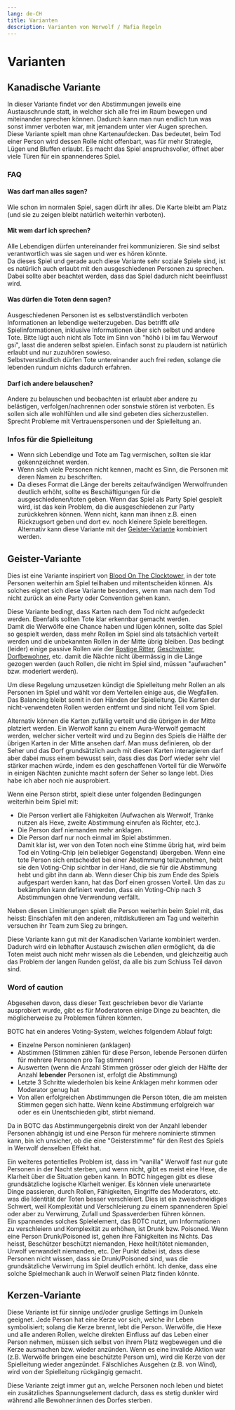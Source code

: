```yaml
---
lang: de-CH
title: Varianten
description: Varianten von Werwolf / Mafia Regeln
---
```


# Varianten

## Kanadische Variante

In dieser Variante findet vor den Abstimmungen jeweils eine Austauschrunde statt, in welcher sich alle frei im Raum bewegen und miteinander sprechen können. Dadurch kann man nun endlich tun was sonst immer verboten war, mit jemandem unter vier Augen sprechen.  
Diese Variante spielt man ohne Kartenaufdecken. Das bedeutet, beim Tod einer Person wird dessen Rolle nicht offenbart, was für mehr Strategie, Lügen und Bluffen erlaubt. Es macht das Spiel anspruchsvoller, öffnet aber viele Türen für ein spannenderes Spiel.

### FAQ

#### Was darf man alles sagen?

Wie schon im normalen Spiel, sagen dürft ihr alles. Die Karte bleibt am Platz (und sie zu zeigen bleibt natürlich weiterhin verboten).

#### Mit wem darf ich sprechen?

Alle Lebendigen dürfen untereinander frei kommunizieren. Sie sind selbst verantwortlich was sie sagen und wer es hören könnte.  
Da dieses Spiel und gerade auch diese Variante sehr soziale Spiele sind, ist es natürlich auch erlaubt mit den ausgeschiedenen Personen zu sprechen. Dabei sollte aber beachtet werden, dass das Spiel dadurch nicht beeinflusst wird.

#### Was dürfen die Toten denn sagen?

Ausgeschiedenen Personen ist es selbstverständlich verboten Informationen an lebendige weiterzugeben. Das betrifft _alle_ Spielinformationen, inklusive Informationen über sich selbst und andere Tote. Bitte lügt auch nicht als Tote im Sinn von "höhö i bi im fau Werwouf gsi", lasst die anderen selbst spielen. Einfach sonst zu plaudern ist natürlich erlaubt und nur zuzuhören sowieso.  
Selbstverständlich dürfen Tote untereinander auch frei reden, solange die lebenden rundum nichts dadurch erfahren.

#### Darf ich andere belauschen?

Andere zu belauschen und beobachten ist erlaubt aber andere zu belästigen, verfolgen/nachrennen oder sonstwie stören ist verboten. Es sollen sich alle wohlfühlen und alle sind gebeten dies sicherzustellen. Sprecht Probleme mit Vertrauenspersonen und der Spielleitung an.

### Infos für die Spielleitung

- Wenn sich Lebendige und Tote am Tag vermischen, sollten sie klar gekennzeichnet werden.
- Wenn sich viele Personen nicht kennen, macht es Sinn, die Personen mit deren Namen zu beschriften.
- Da dieses Format die Länge der bereits zeitaufwändigen Werwolfrunden deutlich erhöht, sollte es Beschäftigungen für die ausgeschiedenen/toten geben. Wenn das Spiel als Party Spiel gespielt wird, ist das kein Problem, da die ausgeschiedenen zur Party zurückkehren können. Wenn nicht, kann man ihnen z.B. einen Rückzugsort geben und dort ev. noch kleinere Spiele bereitlegen. Alternativ kann diese Variante mit der [Geister-Variante](#geister-variante) kombiniert werden.

## Geister-Variante

Dies ist eine Variante inspiriert von [Blood On The Clocktower](/inspirationen#blood-on-the-clocktower), in der tote Personen weiterhin am Spiel teilhaben und mitentscheiden können. Als solches eignet sich diese Variante besonders, wenn man nach dem Tod nicht zurück an eine Party oder Convention gehen kann.

Diese Variante bedingt, dass Karten nach dem Tod nicht aufgedeckt werden. Ebenfalls sollten Tote klar erkennbar gemacht werden. \
Damit die Werwölfe eine Chance haben und lügen können, sollte das Spiel so gespielt werden, dass mehr Rollen im Spiel sind als tatsächlich verteilt werden und die unbekannten Rollen in der Mitte übrig bleiben.
Das bedingt (leider) einige passive Rollen wie der [Rostige Ritter](/rollen/rostiger-ritter), [Geschwister](/rollen/geschwister), [Dorfbewohner](/rollen/dorfbewohner), etc. damit die Nächte nicht übermässig in die Länge gezogen werden (auch Rollen, die nicht im Spiel sind, müssen "aufwachen" bzw. moderiert werden).

Um diese Regelung umzusetzen kündigt die Spielleitung mehr Rollen an als Personen im Spiel und wählt vor dem Verteilen einige aus, die Wegfallen. Das Balancing bleibt somit in den Händen der Spielleitung. Die Karten der nicht-verwendeten Rollen werden entfernt und sind nicht Teil vom Spiel.

Alternativ können die Karten zufällig verteilt und die übrigen in der Mitte platziert werden. Ein Werwolf kann zu einem Aura-Werwolf gemacht werden, welcher sicher verteilt wird und zu Beginn des Spiels die Hälfte der übrigen Karten in der Mitte ansehen darf. Man muss definieren, ob der Seher und das Dorf grundsätzlich auch mit diesen Karten interagieren darf aber dabei muss einem bewusst sein, dass dies das Dorf wieder sehr viel stärker machen würde, indem es den geschaffenen Vorteil für die Werwölfe in einigen Nächten zunichte macht sofern der Seher so lange lebt. Dies habe ich aber noch nie ausprobiert.

Wenn eine Person stirbt, spielt diese unter folgenden Bedingungen weiterhin beim Spiel mit:

- Die Person verliert alle Fähigkeiten (Aufwachen als Werwolf, Tränke nutzen als Hexe, zweite Abstimmung einrufen als Richter, etc.).
- Die Person darf niemanden mehr anklagen.
- Die Person darf nur noch einmal im Spiel abstimmen. \
  Damit klar ist, wer von den Toten noch eine Stimme übrig hat, wird beim Tod ein Voting-Chip (ein beliebiger Gegenstand) übergeben. Wenn eine tote Person sich entscheidet bei einer Abstimmung teilzunehmen, hebt sie den Voting-Chip sichtbar in der Hand, die sie für die Abstimmung hebt und gibt ihn dann ab. Wenn dieser Chip bis zum Ende des Spiels aufgespart werden kann, hat das Dorf einen grossen Vorteil. Um das zu bekämpfen kann definiert werden, dass ein Voting-Chip nach 3 Abstimmungen ohne Verwendung verfällt.

Neben diesen Limitierungen spielt die Person weiterhin beim Spiel mit, das heisst: Einschlafen mit den anderen, mitdiskutieren am Tag und weiterhin versuchen ihr Team zum Sieg zu bringen.

Diese Variante kann gut mit der Kanadischen Variante kombiniert werden. Dadurch wird ein lebhafter Austausch zwischen _allen_ ermöglicht, da die Toten meist auch nicht mehr wissen als die Lebenden, und gleichzeitig auch das Problem der langen Runden gelöst, da alle bis zum Schluss Teil davon sind.

### Word of caution

Abgesehen davon, dass dieser Text geschrieben bevor die Variante ausprobiert wurde, gibt es für Moderatoren einige Dinge zu beachten, die möglicherweise zu Problemen führen könnten.

BOTC hat ein anderes Voting-System, welches folgendem Ablauf folgt:

- Einzelne Person nominieren (anklagen)
- Abstimmen (Stimmen zählen für diese Person, lebende Personen dürfen für mehrere Personen pro Tag stimmen)
- Auswerten (wenn die Anzahl Stimmen grösser oder gleich der Hälfte der Anzahl **lebender** Personen ist, erfolgt die Abstimmung)
- Letzte 3 Schritte wiederholen bis keine Anklagen mehr kommen oder Moderator genug hat
- Von allen erfolgreichen Abstimmungen die Person töten, die am meisten Stimmen gegen sich hatte. Wenn keine Abstimmung erfolgreich war oder es ein Unentschieden gibt, stirbt niemand.

Da in BOTC das Abstimmungergebnis direkt von der Anzahl lebender Personen abhängig ist und eine Person für mehrere nominierte stimmen kann, bin ich unsicher, ob die eine "Geisterstimme" für den Rest des Spiels in Werwolf denselben Effekt hat.

Ein weiteres potentielles Problem ist, dass im "vanilla" Werwolf fast nur gute Personen in der Nacht sterben, und wenn nicht, gibt es meist eine Hexe, die Klarheit über die Situation geben kann. In BOTC hingegen gibt es diese grundsätzliche logische Klarheit weniger. Es können viele unerwartete Dinge passieren, durch Rollen, Fähigkeiten, Eingriffe des Moderators, etc. was die Identität der Toten besser verschleiert. Dies ist ein zweischneidiges Schwert, weil Komplexität und Verschleierung zu einem spannenderen Spiel oder aber zu Verwirrung, Zufall und Spassverderben führen können. \
Ein spannendes solches Spielelement, das BOTC nutzt, um Informationen zu verschleiern und Komplexität zu erhöhen, ist Drunk bzw. Poisoned. Wenn eine Person Drunk/Poisoned ist, gehen ihre Fähigkeiten ins Nichts. Das heisst, Beschützer beschützt niemanden, Hexe heilt/tötet niemanden, Urwolf verwandelt niemanden, etc. Der Punkt dabei ist, dass diese Personen nicht wissen, dass sie Drunk/Poisoned sind, was die grundsätzliche Verwirrung im Spiel deutlich erhöht. Ich denke, dass eine solche Spielmechanik auch in Werwolf seinen Platz finden könnte.

## Kerzen-Variante

Diese Variante ist für sinnige und/oder gruslige Settings im Dunkeln geeignet. Jede Person hat eine Kerze vor sich, welche ihr Leben symbolisiert; solang die Kerze brennt, lebt die Person. Werwölfe, die Hexe und alle anderen Rollen, welche direkten Einfluss auf das Leben einer Person nehmen, müssen sich selbst von ihrem Platz wegbewegen und die Kerze ausmachen bzw. wieder anzünden. Wenn es eine invalide Aktion war (z.B. Werwölfe bringen eine beschützte Person um), wird die Kerze von der Spielleitung wieder angezündet. Fälschliches Ausgehen (z.B. von Wind), wird von der Spielleitung rückgängig gemacht.

Diese Variante zeigt immer gut an, welche Personen noch leben und bietet ein zusätzliches Spannungselement dadurch, dass es stetig dunkler wird während alle Bewohner:innen des Dorfes sterben.
